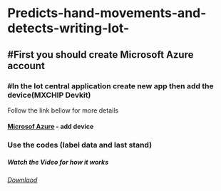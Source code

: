 # Predicts-hand-movements-and-detects-writing-Iot-

## #First you should create Microsoft Azure account 

### #In the Iot central application create new app then add the device(MXCHIP Devkit)
Follow the link bellow for more details
#### [Microsof Azure](https://learn.microsoft.com/en-us/azure/iot-develop/quickstart-devkit-mxchip-az3166-iot-hub) - add device
### Use the codes (label data and last stand) 


##### Watch the Video for how it works
###### [Downlaod](https://github.com/Hussainhyh/Predicts-hand-movements-and-detects-writing-Iot-/blob/main/video_2023-04-16_22-49-41.mp4) 


